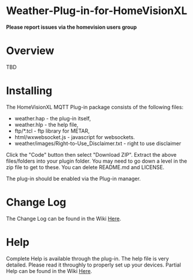 # Weather-Plug-in-for-HomeVisionXL

**Please report issues via the homevision users group**

# Overview

TBD

# Installing

The HomeVisionXL MQTT Plug-in package consists of the following files: 
* weather.hap - the plug-in itself, 
* weather.hlp - the help file,
* ftp/*.tcl - ftp library for METAR,
* html/wxwebsocket.js - javascript for websockets.
* weather/images/Right-to-Use_Disclaimer.txt  - right to use disclaimer

Click the "Code" button then select "Download ZIP".
Extract the above files/folders into your plugin folder.
You may need to go down a level in the zip file to get to these.
You can delete README.md and LICENSE.

The plug-in should be enabled via the Plug-in manager.

# Change Log

The Change Log can be found in the Wiki [Here](https://github.com/rebel7580/Weather-Plug-in-For-HomeVisionXL/wiki/Change-Log).

# Help

Complete Help is available through the plug-in.
The help file is very detailed. Please read it throughly to properly set up your devices.
Partial Help can be found in the Wiki [Here](https://github.com/rebel7580/Weather-Plug-in-For-HomeVisionXL/wiki/Introduction-to-the-Weather-Plug-in).


